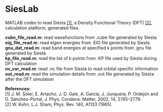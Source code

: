 # SiesLab
MATLAB codes to read Siesta [[1]](#1), a Density Functional Theory (DFT) [[2]](#2), calculation platform, generated files.

**cube_file_read.m**: read wavefunctions from .cube file generated by Siesta  
**eig_file_read.m**: read eigen energies from .EIG file generated by Siesta  
**gnu_dat_read.m**: read band energies at specified k points from .gnu file generated by Siesta  
**kp_file_read.m**: read the list of k points from .KP file used by Siesta during DFT calculation  
**nc_var_read.m**: read .nc file from Siesta to read orbital specific information  
**out_read.m**: read the simulation details from .out file generated by Siesta after the DFT simulation  

**References:**  
<a id="1">[1]</a> J. M. Soler, E. Artacho, J. D. Gale, A. García, J. Junquera, P. Ordejón and D. Sánchez-Portal, J. Phys. Condens. Matter, 2002, 14, 2745–2779.  
<a id="2">[2]</a> W. Kohn, L.J. Sham, Phys. Rev. 140, A1133 (1965).  

